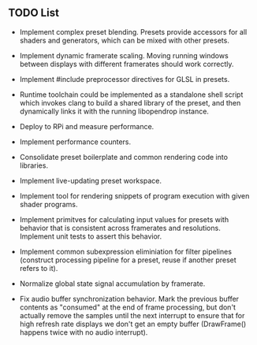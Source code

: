 ## TODO List

- Implement complex preset blending. Presets provide accessors for all shaders
  and generators, which can be mixed with other presets.
- Implement dynamic framerate scaling. Moving running windows between displays
  with different framerates should work correctly.
- Implement #include preprocessor directives for GLSL in presets.
- Runtime toolchain could be implemented as a standalone shell script which
  invokes clang to build a shared library of the preset, and then dynamically
  links it with the running libopendrop instance.
- Deploy to RPi and measure performance.
- Implement performance counters.
- Consolidate preset boilerplate and common rendering code into libraries.
- Implement live-updating preset workspace.
- Implement tool for rendering snippets of program execution with given shader
  programs.
- Implement primitves for calculating input values for presets with behavior
  that is consistent across framerates and resolutions. Implement unit tests to
  assert this behavior.
- Implement common subexpression eliminiation for filter pipelines (construct
  processing pipeline for a preset, reuse if another preset refers to it).
- Normalize global state signal accumulation by framerate.

- Fix audio buffer synchronization behavior. Mark the previous buffer contents
  as "consumed" at the end of frame processing, but don't actually remove the
  samples until the next interrupt to ensure that for high refresh rate displays
  we don't get an empty buffer (DrawFrame() happens twice with no audio
  interrupt).
